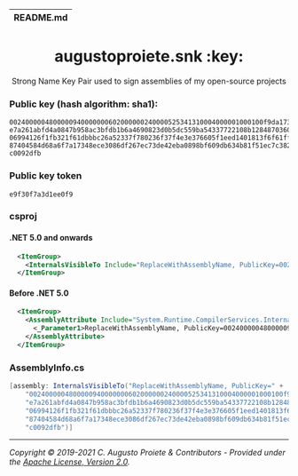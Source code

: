 | README.md |
|:---|

<h1 align="center">augustoproiete.snk :key:</h1>
<div align="center">

Strong Name Key Pair used to sign assemblies of my open-source projects

</div>

### Public key (hash algorithm: sha1):
```
0024000004800000940000000602000000240000525341310004000001000100f9da1733f4a1fe
e7a261abfd4a0847b958ac3bfdb1b6a4690823d0b5dc559ba54337722108b1284870360a8d062a
06994126f1fb321f61dbbbc26a52337f780236f37f4e3e376605f1eed1401813f6f61fff6c9c16
87404584d68a6f7a17348ece3086df267ec73de42eba0898bf609db634b81f51ec7c38200a17a3
c0092dfb
```

### Public key token
```
e9f30f7a3d1ee0f9
```

### csproj

#### .NET 5.0 and onwards

```xml
  <ItemGroup>
    <InternalsVisibleTo Include="ReplaceWithAssemblyName, PublicKey=0024000004800000940000000602000000240000525341310004000001000100f9da1733f4a1fee7a261abfd4a0847b958ac3bfdb1b6a4690823d0b5dc559ba54337722108b1284870360a8d062a06994126f1fb321f61dbbbc26a52337f780236f37f4e3e376605f1eed1401813f6f61fff6c9c1687404584d68a6f7a17348ece3086df267ec73de42eba0898bf609db634b81f51ec7c38200a17a3c0092dfb" />
  </ItemGroup>
```

#### Before .NET 5.0

```xml
  <ItemGroup>
    <AssemblyAttribute Include="System.Runtime.CompilerServices.InternalsVisibleTo">
      <_Parameter1>ReplaceWithAssemblyName, PublicKey=0024000004800000940000000602000000240000525341310004000001000100f9da1733f4a1fee7a261abfd4a0847b958ac3bfdb1b6a4690823d0b5dc559ba54337722108b1284870360a8d062a06994126f1fb321f61dbbbc26a52337f780236f37f4e3e376605f1eed1401813f6f61fff6c9c1687404584d68a6f7a17348ece3086df267ec73de42eba0898bf609db634b81f51ec7c38200a17a3c0092dfb</_Parameter1>
    </AssemblyAttribute>
  </ItemGroup>
```

### AssemblyInfo.cs

```csharp
[assembly: InternalsVisibleTo("ReplaceWithAssemblyName, PublicKey=" +
    "0024000004800000940000000602000000240000525341310004000001000100f9da1733f4a1fe" +
    "e7a261abfd4a0847b958ac3bfdb1b6a4690823d0b5dc559ba54337722108b1284870360a8d062a" +
    "06994126f1fb321f61dbbbc26a52337f780236f37f4e3e376605f1eed1401813f6f61fff6c9c16" +
    "87404584d68a6f7a17348ece3086df267ec73de42eba0898bf609db634b81f51ec7c38200a17a3" +
    "c0092dfb")]
```

---

_Copyright &copy; 2019-2021 C. Augusto Proiete & Contributors - Provided under the [Apache License, Version 2.0](LICENSE)._
